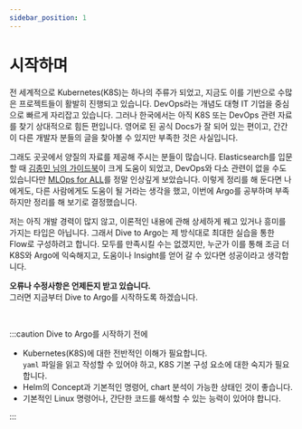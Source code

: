 ```yaml
---
sidebar_position: 1
---
```


# 시작하며

전 세계적으로 Kubernetes(K8S)는 하나의 주류가 되었고, 지금도 이를 기반으로 수많은 프로젝트들이 활발히 진행되고 있습니다. DevOps라는 개념도 대형 IT 기업을 중심으로 빠르게 자리잡고 있습니다. 그러나 한국에서는 아직 K8S 또는 DevOps 관련 자료를 찾기 상대적으로 힘든 편입니다. 영어로 된 공식 Docs가 잘 되어 있는 편이고, 간간이 다른 개발자 분들의 글을 찾아볼 수 있지만 부족한 것은 사실입니다.

그래도 곳곳에서 양질의 자료를 제공해 주시는 분들이 많습니다. Elasticsearch를 입문할 때 [김종민 님의 가이드북][esbook]이 크게 도움이 되었고, DevOps와 다소 관련이 없을 수도 있습니다만 [MLOps for ALL][mlops]를 정말 인상깊게 보았습니다. 이렇게 정리를 해 둔다면 나에게도, 다른 사람에게도 도움이 될 거라는 생각을 했고, 이번에 Argo를 공부하며 부족하지만 정리를 해 보기로 결정했습니다.

저는 아직 개발 경력이 많지 않고, 이론적인 내용에 관해 상세하게 꿰고 있거나 흥미를 가지는 타입은 아닙니다. 그래서 Dive to Argo는 제 방식대로 최대한 실습을 통한 Flow로 구성하려고 합니다. 모두를 만족시킬 수는 없겠지만, 누군가 이를 통해 조금 더 K8S와 Argo에 익숙해지고, 도움이나 Insight를 얻어 갈 수 있다면 성공이라고 생각합니다.

**오류나 수정사항은 언제든지 받고 있습니다.**  
그러면 지금부터 Dive to Argo를 시작하도록 하겠습니다.

<br />

:::caution Dive to Argo를 시작하기 전에

- Kubernetes(K8S)에 대한 전반적인 이해가 필요합니다.  
  `yaml` 파일을 읽고 작성할 수 있어야 하고, K8S 기본 구성 요소에 대한 숙지가 필요합니다.
- Helm의 Concept과 기본적인 명령어, chart 분석이 가능한 상태인 것이 좋습니다.
- 기본적인 Linux 명령어나, 간단한 코드를 해석할 수 있는 능력이 있어야 합니다.

:::

[esbook]: https://esbook.kimjmin.net/
[mlops]: https://mlops-for-all.github.io/

<!--Re-edited on 231219-->
